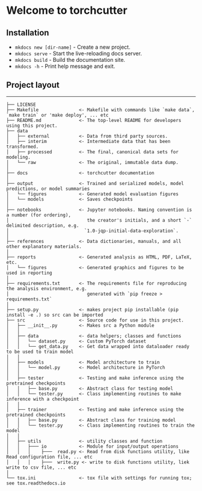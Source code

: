 # Welcome to torchcutter

## Installation

* `mkdocs new [dir-name]` - Create a new project.
* `mkdocs serve` - Start the live-reloading docs server.
* `mkdocs build` - Build the documentation site.
* `mkdocs -h` - Print help message and exit.

## Project layout

------------

    ├── LICENSE
    ├── Makefile               <- Makefile with commands like `make data`, `make train` or 'make deploy', ... etc
    ├── README.md              <- The top-level README for developers using this project.
    ├── data
    │   ├── external           <- Data from third party sources.
    │   ├── interim            <- Intermediate data that has been transformed.
    │   ├── processed          <- The final, canonical data sets for modeling.
    │   └── raw                <- The original, immutable data dump.
    │
    ├── docs                   <- torchcutter documentation
    │
    ├── output                 <- Trained and serialized models, model predictions, or model summaries
    │   └── figures            <- Generated model evaluation figures 
    │   └── models             <- Saves checkpoints
    │
    ├── notebooks              <- Jupyter notebooks. Naming convention is a number (for ordering),
    │                             the creator's initials, and a short `-` delimited description, e.g.
    │                            `1.0-jqp-initial-data-exploration`.
    │
    ├── references             <- Data dictionaries, manuals, and all other explanatory materials.
    │
    ├── reports                <- Generated analysis as HTML, PDF, LaTeX, etc.
    │   └── figures            <- Generated graphics and figures to be used in reporting
    │
    ├── requirements.txt       <- The requirements file for reproducing the analysis environment, e.g.
    │                             generated with `pip freeze > requirements.txt`
    │
    ├── setup.py               <- makes project pip installable (pip install -e .) so src can be imported
    ├── src                    <- Source code for use in this project.
    │   ├── __init__.py        <- Makes src a Python module
    │   │
    │   ├── data               <- data helpers; classes and functions
    │   │   └── dataset.py     <- Custom PyTorch dataset
    │   │   └── get_data.py    <- Get data wrapped into dataloader ready to be used to train model
    │   │
    │   ├── models             <- Model architecture to train
    │   │   └── model.py       <- Model architecture in PyTorch
    │   │
    │   ├── tester             <- Testing and make inference using the pretrained checkpoints
    │   │   ├── base.py        <- Abstract class for testing model
    │   │   └── tester.py      <- Class implementing routines to make inference with a checkpoint
    │   │
    │   ├── trainer            <- Testing and make inference using the pretrained checkpoints
    │   │   ├── base.py        <- Abstract class for training model
    │   │   └── tester.py      <- Class implementing routines to train the model
    │   │
    │   ├── utils              <- utility classes and function
    │   │   ├─── io            <- Module for input/output operations
    │   │   │    ├───  read.py <- Read from disk functions utility, like Read configuration file, ... etc
    │   │   │    ├───  write.py <- write to disk functions utility, liek write to csv file, ... etc
    │
    └── tox.ini                <- tox file with settings for running tox; see tox.readthedocs.io


